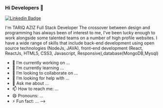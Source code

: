 ### Hi Developers 👋
[![Linkedin Badge](https://www.linkedin.com/feed/?doFeedRefresh=true&nis=true&lipi=urn%3Ali%3Apage%3Ad_flagship3_feed%3BTyT3s%2ByvRxeicO7JZXd2yw%3D%3D&licu=urn%3Ali%3Acontrol%3Ad_flagship3_feed-nav.homepage)](https://www.linkedin.com/in/tariq-aziz-0b66a216a/)

I'm TARIQ AZIZ
Full Stack Developer
The crossover between design and programming has always been of interest to me, I've been lucky enough to work alongside some talented teams on a number of high profile websites. I have a wide range of skills that include back-end development using open source technologies (NodeJs, JAVA), front-end development (React, ReactJs, HTML5, CSS3, Javascript, Responsive),database(MongoDB,Mysql)

- 🔭 I’m currently working on ...
- 🌱 I’m currently learning ...
- 👯 I’m looking to collaborate on ...
- 🤔 I’m looking for help with ...
- 💬 Ask me about ...
- 📫 How to reach me: ...
- 😄 Pronouns: ...
- ⚡ Fun fact: ...
-->
